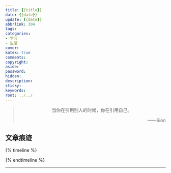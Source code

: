 ```yaml
---
title: {{title}}
date: {{date}}
update: {{date}}
abbrlink: 304
tags:
categories:
- 学习
- 生活
cover:
katex: true
comments:
copyright:
aside: 
password: 
hidden:
description: 
sticky: 
keywords:
root: ../../
---
```


> <center>当你在引用别人的时候，你在引用自己。</center>
> <p align="right">——Sion</p>
## 文章痕迹
{% timeline %}
<!-- timeline {{date}}-->
<!-- endtimeline -->
{% endtimeline %}

-----

